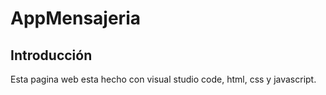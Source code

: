 # AppMensajeria

## Introducción
Esta pagina web esta hecho con visual studio code, html, css y javascript.

